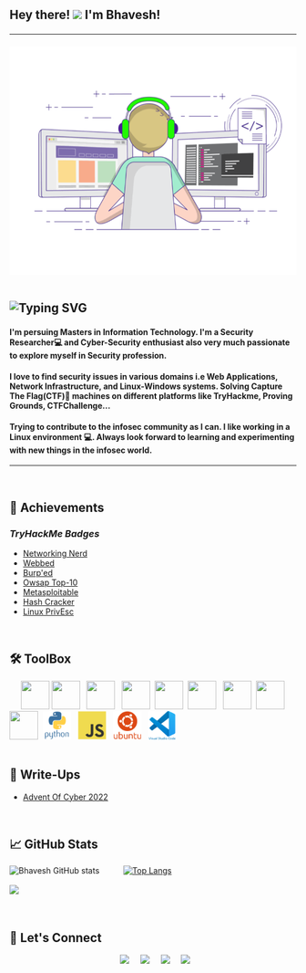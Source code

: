 <h2> Hey there! <img src="https://raw.githubusercontent.com/MartinHeinz/MartinHeinz/master/wave.gif" width="30px"> I'm Bhavesh!
<hr/>
<img align="middle" alt="GIF" src="https://raw.githubusercontent.com/devSouvik/devSouvik/master/gif3.gif" height="400px" width="990px"/>

<br/>![Typing SVG](https://readme-typing-svg.demolab.com/?lines=+There+is+NO+TECHNOLOGY+are+connected+to+the+INTERNET+is+UNHACKABLE.&center=true&color=d80870&width=980&height=50)

<h4>I'm persuing Masters in Information Technology. I'm a Security Researcher💻 and Cyber-Security enthusiast also very much passionate to explore myself in Security profession. </h4>
  
<h4>I love to find security issues in various domains i.e Web Applications, Network Infrastructure, and Linux-Windows systems. Solving Capture The Flag(CTF)🚩 machines on different platforms like TryHackme, Proving Grounds, CTFChallenge...</h4>
  
<h4>Trying to contribute to the infosec community as I can. I like working in a Linux environment 💻. Always look forward to learning and experimenting with new things in the infosec world. </h4>
  <hr/>
  <br/>

  ## :medal_sports: Achievements
  ### <i>TryHackMe Badges</i>
  
   +  <a href="https://tryhackme.com/bhaveshharmalkar/badges/network-fundamentals" target="_blank" rel="noopener noreferrer">Networking Nerd</a>   
   +  <a href="https://tryhackme.com/bhaveshharmalkar/badges/web-fund" target="_blank" rel="noopener noreferrer">Webbed</a>
   +  <a href="https://tryhackme.com/bhaveshharmalkar/badges/burped" target="_blank" rel="noopener noreferrer">Burp'ed</a>
   +  <a href="https://tryhackme.com/bhaveshharmalkar/badges/owasp-10" target="_blank" rel="noopener noreferrer">Owsap Top-10</a>
   +  <a href="https://tryhackme.com/bhaveshharmalkar/badges/metasploitable" target="_blank" rel="noopener noreferrer">Metasploitable</a>
   +  <a href="https://tryhackme.com/bhaveshharmalkar/badges/hash-cracker" target="_blank" rel="noopener noreferrer">Hash Cracker</a>
   +  <a href="https://tryhackme.com/bhaveshharmalkar/badges/linux-privesc" target="_blank" rel="noopener noreferrer">Linux PrivEsc</a>

<br/>
  
  ## :hammer_and_wrench: ToolBox 
   
&nbsp;&nbsp;&nbsp;&nbsp;&nbsp;<img src="https://www.kali.org/tools/metasploit-framework/images/metasploit-framework-logo.svg" width="50" height="50"/>&nbsp;<img src="https://www.kali.org/tools/burpsuite/images/burpsuite-logo.svg" width="50" height="50"/>&nbsp;&nbsp;&nbsp;<img src="https://www.kali.org/tools/nmap/images/nmap-logo.svg" width="50" height="50"/>&nbsp;&nbsp;&nbsp;<img src="https://www.kali.org/tools/bloodhound/images/bloodhound-logo.svg" width="50" height="50" />&nbsp;&nbsp;<img src="https://www.kali.org/tools/john/images/john-logo.svg" width="50" height="50" />&nbsp;&nbsp;<img src="https://www.kali.org/tools/hydra/images/hydra-logo.svg" width="50" height="50"/>&nbsp;&nbsp;&nbsp;<img src="https://www.kali.org/tools/wireshark/images/wireshark-logo.svg" width="50" height="50"/>&nbsp;&nbsp;<img src="https://www.kali.org/tools/hashcat/images/hashcat-logo.svg" width="50" height=50/><img src="https://cdn-icons-png.flaticon.com/512/919/919837.png" width="50" height="50"/>&nbsp;&nbsp;<img src="https://github.com/devicons/devicon/blob/master/icons/python/python-original-wordmark.svg" width="50" height="50" />&nbsp;&nbsp;&nbsp;<img src="https://github.com/devicons/devicon/blob/master/icons/javascript/javascript-original.svg" width="50" height="50"/>&nbsp;&nbsp;&nbsp;<img src="https://github.com/devicons/devicon/blob/master/icons/ubuntu/ubuntu-plain-wordmark.svg" width="50" height="50" />&nbsp;&nbsp;&nbsp;<img src="https://github.com/devicons/devicon/blob/master/icons/vscode/vscode-original-wordmark.svg" width="50" height="50"/>
  <br/>
  <br/>
  ## :closed_book: Write-Ups
  
  <!-- BLOG-POST-LIST:START -->
- [Advent Of Cyber 2022](https://medium.com/@bhaveshharmalkar/advent-of-cyber-2022-ebd2debaec0e?source=rss-8243bd4d22d1------2)
<!-- BLOG-POST-LIST:END --><br/>
  

  ## &#x1f4c8; GitHub Stats
![Bhavesh GitHub stats](https://github-readme-stats-1-lac-gamma.vercel.app/api?username=bhaveshharmalkar&show_icons=true&theme=radical)&emsp;&emsp;&emsp;[![Top Langs](https://github-readme-stats-1-lac-gamma.vercel.app/api/top-langs/?username=bhaveshharmalkar&theme=radical)](https://github.com/anuraghazra/github-readme-stats)
<br/><br/>
  ![](https://komarev.com/ghpvc/?username=bhaveshharmalkar&label=PROFILE+VIEWS&color=d80870)
<br>


<br>
  
## :handshake: Let's Connect
<p align="center">
&nbsp; <a href="https://twitter.com/bhavesharmalkar" target="_blank" rel="noopener noreferrer"><img src="https://cdn-icons-png.flaticon.com/512/733/733579.png" width="35" /></a>  
&nbsp;&nbsp;&nbsp; <a href="https://www.linkedin.com/in/bhaveshharmalkar/" target="_blank" rel="noopener noreferrer"><img src="https://cdn-icons-png.flaticon.com/512/3536/3536505.png" width="35" /></a>  
&nbsp;&nbsp;&nbsp; <a href="mailto:bhaveshharmalkar28@gmail.com" target="_blank" rel="noopener noreferrer"><img src="https://cdn-icons-png.flaticon.com/512/5968/5968534.png"  width="35" /></a>
&nbsp;&nbsp;&nbsp; <a href="https://medium.com/@bhaveshharmalkar" target="_blank" rel="noopener noreferrer"><img src="https://cdn-icons-png.flaticon.com/512/5968/5968906.png"  width="35" /></a></p>



 
